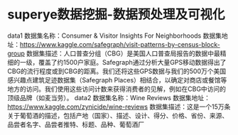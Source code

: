 # superye数据挖掘-数据预处理及可视化
data1
数据集名称：Consumer & Visitor Insights For Neighborhoods 
数据集地址：https://www.kaggle.com/safegraph/visit-patterns-by-census-block-group 
数据集描述：人口普查分组（CBG）是美国人口普查局报告的数据中最精细的一级，覆盖了约1500户家庭。Safegraph通过分析大量GPS移动数据得出了CBG的流行程度或到CBG的距离。我们还将这些GPS数据与我们的500万个美国感兴趣点建筑足迹数据集（Safegraph Places）相结合，以确定对商店或餐馆等地方的访问。我们使用这些访问计数来获得消费者的见解，例如在CBG中访问的顶级品牌（如麦当劳）。
data2
数据集名称：Wine Reviews 
数据集地址：https://www.kaggle.com/zynicide/wine-reviews 
数据集描述：这是一个15万条关于葡萄酒的描述，包括产地（国家）、描述、设计、得分、价格、省份、来源、品尝者名字、品尝者推特、标题、品种、葡萄酒厂
